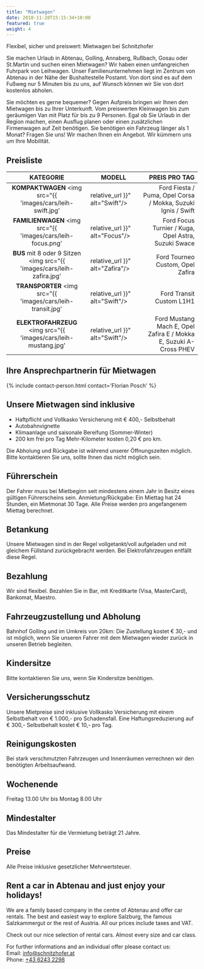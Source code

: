 ```yaml
---
title: "Mietwagen"
date: 2018-11-28T15:15:34+10:00
featured: true
weight: 4
---
```


Flexibel, sicher und preiswert: Mietwagen bei Schnitzhofer

Sie machen Urlaub in Abtenau, Golling, Annaberg, Rußbach, Gosau oder St.Martin und suchen einen Mietwagen? Wir haben einen umfangreichen Fuhrpark von Leihwagen. Unser Familienunternehmen liegt im Zentrum von Abtenau in der Nähe der Bushaltestelle Postamt. Von dort sind es auf dem Fußweg nur 5 Minuten bis zu uns, auf Wunsch können wir Sie von dort kostenlos abholen.

Sie möchten es gerne bequemer? Gegen Aufpreis bringen wir Ihnen den Mietwagen bis zu Ihrer Unterkunft. Vom preiswerten Kleinwagen bis zum geräumigen Van mit Platz für bis zu 9 Personen. Egal ob Sie Urlaub in der Region machen, einen Ausflug planen oder einen zusätzlichen Firmenwagen auf Zeit benötigen. Sie benötigen ein Fahrzeug länger als 1 Monat? Fragen Sie uns! Wir machen Ihnen ein Angebot. Wir kümmern uns um Ihre Mobilität.

## Preisliste

| KATEGORIE | MODELL       | PREIS PRO TAG |
| :---------: | ------------ | ------------:  |
| **KOMPAKTWAGEN** <img src="{{ 'images/cars/leih-swift.jpg' | relative_url }}" alt="Swift"/> | Ford Fiesta / Puma, Opel Corsa / Mokka, Suzuki Ignis / Swift | **€ 69,-** |
| **FAMILIENWAGEN** <img src="{{ 'images/cars/leih-focus.png' | relative_url }}" alt="Focus"/> | Ford Focus Turnier / Kuga, Opel Astra, Suzuki Swace       | **€ 79,-** |
| **BUS** mit 8 oder 9 Sitzen <img src="{{ 'images/cars/leih-zafira.jpg' | relative_url }}" alt="Zafira"/> | Ford Tourneo Custom, Opel Zafira              | **€ 129,-** |
| **TRANSPORTER** <img src="{{ 'images/cars/leih-transit.jpg' | relative_url }}" alt="Swift"/> | Ford Transit Custom L1H1                                  | **€ 74,-** |
| **ELEKTRO&shy;FAHRZEUG** <img src="{{ 'images/cars/leih-mustang.jpg' | relative_url }}" alt="Swift"/> | Ford Mustang Mach E, Opel Zafira E / Mokka E, Suzuki A-Cross PHEV | **ab € 79,-** |

## Ihre Ansprechpartnerin für Mietwagen
{% include contact-person.html contact='Florian Posch' %}
## Unsere Mietwagen sind inklusive
* Haftpflicht und Vollkasko Versicherung mit € 400,- Selbstbehalt
* Autobahnvignette
* Klimaanlage und saisonale Bereifung (Sommer-Winter)
* 200 km frei pro Tag
Mehr-Kilometer kosten 0,20 € pro km.

Die Abholung und Rückgabe ist während unserer Öffnungszeiten möglich. Bitte kontaktieren Sie uns, sollte Ihnen das nicht möglich sein.

## Führerschein
Der Fahrer muss bei Mietbeginn seit mindestens einem Jahr in Besitz eines gültigen Führerscheins sein.
Anmietung/Rückgabe: Ein Miettag hat 24 Stunden, ein Mietmonat 30 Tage. Alle Preise werden pro angefangenem Miettag berechnet.

## Betankung
Unsere Mietwagen sind in der Regel vollgetankt/voll aufgeladen und mit gleichem Füllstand zurückgebracht werden. Bei Elektrofahrzeugen entfällt diese Regel.

## Bezahlung
Wir sind flexibel. Bezahlen Sie in Bar, mit Kreditkarte (Visa, MasterCard), Bankomat, Maestro.

## Fahrzeugzustellung und Abholung
Bahnhof Golling und im Umkreis von 20km: Die Zustellung kostet € 30,- und ist möglich, wenn Sie unseren Fahrer mit dem Mietwagen wieder zurück in unseren Betrieb begleiten.

## Kindersitze
Bitte kontaktieren Sie uns, wenn Sie Kindersitze benötigen.

## Versicherungsschutz
Unsere Mietpreise sind inklusive Vollkasko Versicherung mit einem Selbstbehalt von € 1.000,- pro Schadensfall. Eine Haftungsreduzierung auf € 300,- Selbstbehalt kostet € 10,- pro Tag.

## Reinigungskosten
Bei stark verschmutzten Fahrzeugen und Innenräumen verrechnen wir den benötigten Arbeitsaufwand.

## Wochenende
Freitag 13.00 Uhr bis Montag 8.00 Uhr

## Mindestalter
Das Mindestalter für die Vermietung beträgt 21 Jahre.

## Preise
Alle Preise inklusive gesetzlicher Mehrwertsteuer.

## Rent a car in Abtenau and just enjoy your holidays!
We are a family based company in the centre of Abtenau and offer car rentals. The best and easiest way to explore Salzburg, the famous Salzkammergut or the rest of Austria. All our prices include taxes and VAT.

Check out our nice selection of rental cars. Almost every size and car class.

For further informations and an individual offer please contact us:
<br>Email: <a href="mailto:info@schnitzhofer.at">info@schnitzhofer.at</a>
<br>Phone: <a href="tel:+4362432298">+43 6243 2298</a>
